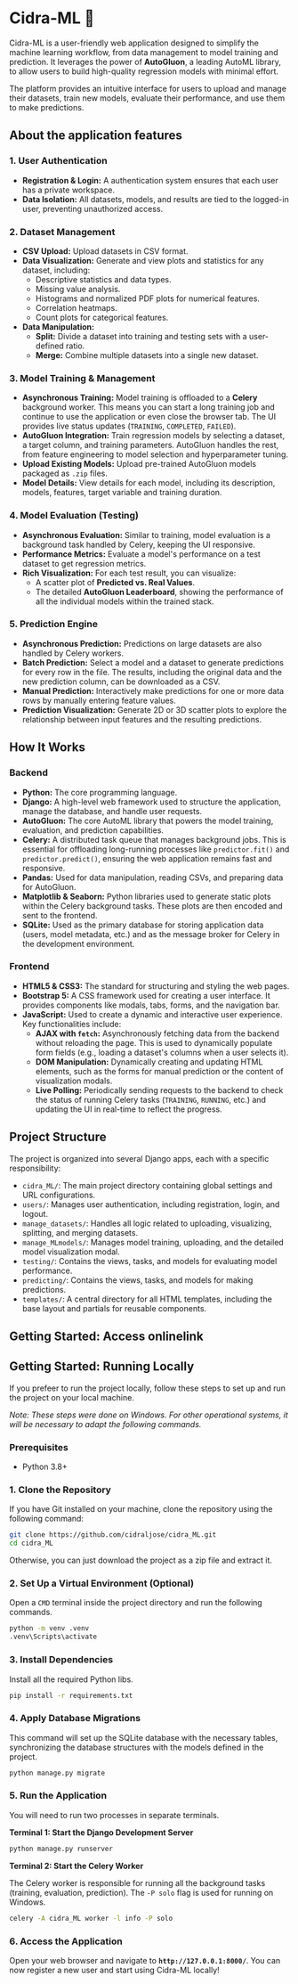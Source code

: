 # Cidra-ML 🍋

Cidra-ML is a user-friendly web application designed to simplify the machine learning workflow, from data management to model training and prediction. It leverages the power of **AutoGluon**, a leading AutoML library, to allow users to build high-quality regression models with minimal effort.

The platform provides an intuitive interface for users to upload and manage their datasets, train new models, evaluate their performance, and use them to make predictions.

## About the application features

### 1. User Authentication

- **Registration & Login:** A authentication system ensures that each user has a private workspace.
- **Data Isolation:** All datasets, models, and results are tied to the logged-in user, preventing unauthorized access.

### 2. Dataset Management

- **CSV Upload:** Upload datasets in CSV format.
- **Data Visualization:** Generate and view plots and statistics for any dataset, including:
  - Descriptive statistics and data types.
  - Missing value analysis.
  - Histograms and normalized PDF plots for numerical features.
  - Correlation heatmaps.
  - Count plots for categorical features.
- **Data Manipulation:**
  - **Split:** Divide a dataset into training and testing sets with a user-defined ratio.
  - **Merge:** Combine multiple datasets into a single new dataset.

### 3. Model Training & Management

- **Asynchronous Training:** Model training is offloaded to a **Celery** background worker. This means you can start a long training job and continue to use the application or even close the browser tab. The UI provides live status updates (`TRAINING`, `COMPLETED`, `FAILED`).
- **AutoGluon Integration:** Train regression models by selecting a dataset, a target column, and training parameters. AutoGluon handles the rest, from feature engineering to model selection and hyperparameter tuning.
- **Upload Existing Models:** Upload pre-trained AutoGluon models packaged as `.zip` files.
- **Model Details:** View details for each model, including its description, models, features, target variable and training duration.

### 4. Model Evaluation (Testing)

- **Asynchronous Evaluation:** Similar to training, model evaluation is a background task handled by Celery, keeping the UI responsive.
- **Performance Metrics:** Evaluate a model's performance on a test dataset to get regression metrics.
- **Rich Visualization:** For each test result, you can visualize:
  - A scatter plot of **Predicted vs. Real Values**.
  - The detailed **AutoGluon Leaderboard**, showing the performance of all the individual models within the trained stack.

### 5. Prediction Engine

- **Asynchronous Prediction:** Predictions on large datasets are also handled by Celery workers.
- **Batch Prediction:** Select a model and a dataset to generate predictions for every row in the file. The results, including the original data and the new prediction column, can be downloaded as a CSV.
- **Manual Prediction:** Interactively make predictions for one or more data rows by manually entering feature values.
- **Prediction Visualization:** Generate 2D or 3D scatter plots to explore the relationship between input features and the resulting predictions.

## How It Works

### Backend

- **Python:** The core programming language.
- **Django:** A high-level web framework used to structure the application, manage the database, and handle user requests.
- **AutoGluon:** The core AutoML library that powers the model training, evaluation, and prediction capabilities.
- **Celery:** A distributed task queue that manages background jobs. This is essential for offloading long-running processes like `predictor.fit()` and `predictor.predict()`, ensuring the web application remains fast and responsive.
- **Pandas:** Used for data manipulation, reading CSVs, and preparing data for AutoGluon.
- **Matplotlib & Seaborn:** Python libraries used to generate static plots within the Celery background tasks. These plots are then encoded and sent to the frontend.
- **SQLite:** Used as the primary database for storing application data (users, model metadata, etc.) and as the message broker for Celery in the development environment.

### Frontend

- **HTML5 & CSS3:** The standard for structuring and styling the web pages.
- **Bootstrap 5:** A CSS framework used for creating a user interface. It provides components like modals, tabs, forms, and the navigation bar.
- **JavaScript:** Used to create a dynamic and interactive user experience. Key functionalities include:
  - **AJAX with `fetch`:** Asynchronously fetching data from the backend without reloading the page. This is used to dynamically populate form fields (e.g., loading a dataset's columns when a user selects it).
  - **DOM Manipulation:** Dynamically creating and updating HTML elements, such as the forms for manual prediction or the content of visualization modals.
  - **Live Polling:** Periodically sending requests to the backend to check the status of running Celery tasks (`TRAINING`, `RUNNING`, etc.) and updating the UI in real-time to reflect the progress.

## Project Structure

The project is organized into several Django apps, each with a specific responsibility:

- `cidra_ML/`: The main project directory containing global settings and URL configurations.
- `users/`: Manages user authentication, including registration, login, and logout.
- `manage_datasets/`: Handles all logic related to uploading, visualizing, splitting, and merging datasets.
- `manage_MLmodels/`: Manages model training, uploading, and the detailed model visualization modal.
- `testing/`: Contains the views, tasks, and models for evaluating model performance.
- `predicting/`: Contains the views, tasks, and models for making predictions.
- `templates/`: A central directory for all HTML templates, including the base layout and partials for reusable components.

## Getting Started: Access onlinelink

<Insert link here>

## Getting Started: Running Locally

If you prefeer to run the project locally, follow these steps to set up and run the project on your local machine.

_Note: These steps were done on Windows. For other operational systems, it will be necessary to adapt the following commands._

### Prerequisites

- Python 3.8+

### 1. Clone the Repository

If you have Git installed on your machine, clone the repository using the following command:

```bash
git clone https://github.com/cidraljose/cidra_ML.git
cd cidra_ML
```

Otherwise, you can just download the project as a zip file and extract it.

### 2. Set Up a Virtual Environment (Optional)

Open a `CMD` terminal inside the project directory and run the following commands.

```bash
python -m venv .venv
.venv\Scripts\activate
```

### 3. Install Dependencies

Install all the required Python libs.

```bash
pip install -r requirements.txt
```

### 4. Apply Database Migrations

This command will set up the SQLite database with the necessary tables, synchronizing the database structures with the models defined in the project.

```bash
python manage.py migrate
```

### 5. Run the Application

You will need to run two processes in separate terminals.

**Terminal 1: Start the Django Development Server**

```bash
python manage.py runserver
```

**Terminal 2: Start the Celery Worker**

The Celery worker is responsible for running all the background tasks (training, evaluation, prediction). The `-P solo` flag is used for running on Windows.

```bash
celery -A cidra_ML worker -l info -P solo
```

### 6. Access the Application

Open your web browser and navigate to **`http://127.0.0.1:8000/`**. You can now register a new user and start using Cidra-ML locally!
